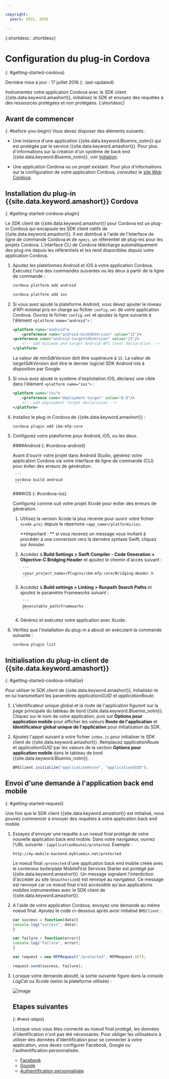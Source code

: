 ```yaml
---

copyright:
  years: 2015, 2016
  
---
```

{:shortdesc: .shortdesc}

# Configuration du plug-in Cordova
{: #getting-started-cordova}

Dernière mise à jour : 17 juillet 2016
{: .last-updated}

Instrumentez votre application Cordova avec le SDK client {{site.data.keyword.amashort}}, initialisez le SDK et envoyez des requêtes à des ressources protégées et
non protégées.
{:shortdesc}

## Avant de commencer
{: #before-you-begin}
Vous devez disposer des éléments suivants :
* Une instance d'une application {{site.data.keyword.Bluemix_notm}} qui est protégée par le service {{site.data.keyword.amashort}}. Pour plus d'informations sur la création d'un système de back end {{site.data.keyword.Bluemix_notm}}, voir [Initiation](index.html).

* Une application Cordova ou un projet existant. Pour plus d'informations sur la configuration de votre application Cordova, consultez le [site Web Cordova](https://cordova.apache.org/).

## Installation du plug-in {{site.data.keyword.amashort}} Cordova
{: #getting-started-cordova-plugin}

Le SDK client de {{site.data.keyword.amashort}} pour Cordova est un plug-in Cordova qui encapsule les SDK client natifs de
{{site.data.keyword.amashort}}. Il est distribué à l'aide de l'interface de ligne de commande Cordova et de `npmjs`, un référentiel de plug-ins pour les projets Cordova. L'interface
CLI de Cordova télécharge automatiquement des plug-ins depuis les référentiels et les rend disponibles depuis votre application Cordova.

1. Ajoutez les plateformes Android et iOS à votre application Cordova. Exécutez l'une des commandes suivantes ou les deux à partir de la ligne de commande :

	```Bash
	cordova platform add android
	```

	```Bash
	cordova platform add ios
	```

2. Si vous avez ajouté la plateforme Android, vous devez ajouter le niveau d'API minimal pris en charge au fichier `config.xml` de votre application Cordova. Ouvrez
le fichier `config.xml` et ajoutez la ligne suivante à l'élément `<platform
name="android">` :

	```XML
	<platform name="android">  
		<preference name="android-minSdkVersion" value="15"/>
  	<preference name="android-targetSdkVersion" value="23"/>
		<!-- add minimum and target Android API level declaration -->
	</platform>
	```

	La valeur de *minSdkVersion* doit être supérieure à `15`. La valeur de *targetSdkVersion* doit être le dernier logiciel SDK Android mis à disposition par Google.

3. Si vous avez ajouté le système d'exploitation iOS, déclarez une cible dans l'élément `<platform name="ios">` :

	```XML
	<platform name="ios">
		<preference name="deployment-target" value="8.0"/>
		<!-- add deployment target declaration -->
	</platform>
	```

4. Installez le plug-in Cordova de {{site.data.keyword.amashort}} :

 	```Bash
	cordova plugin add ibm-mfp-core
	```

5. Configurez votre plateforme pour Android, iOS, ou les deux.

	####Android
	{: #cordova-android}

	Avant d'ouvrir votre projet dans Android Studio, générez votre application Cordova via votre interface de ligne de commande (CLI) pour éviter des erreurs
de génération.

		```
		cordova build android
		```

	####iOS
	{: #cordova-ios}

	Configurez comme suit votre projet Xcode pour éviter des erreurs de génération.

	1. Utilisez la version Xcode la plus récente pour ouvrir votre fichier `xcode.proj` depuis le répertoire
`<app_name>/platforms/ios`.

		**Important : ** si vous recevez un message vous invitant à procéder à une conversion vers la dernière syntaxe Swift, cliquez sur Annuler.

	2. Accédez à **Build Settings > Swift Compiler - Code Generation > Objective-C Bridging Header** et ajoutez le chemin d'accès suivant :

			```
			<your_project_name>/Plugins/ibm-mfp-core/Bridging-Header.h
			```

	3. Accédez à **Build settings > Linking > Runpath Search Paths** et ajoutez le paramètre Frameworks suivant :

			```
			@executable_path/Frameworks
			```

	4. Générez et exécutez votre application avec Xcode.

6. Vérifiez que l'installation du plug-in a abouti en exécutant la commande suivante :

	```Bash
	cordova plugin list
	```

## Initialisation du plug-in client de {{site.data.keyword.amashort}}
{: #getting-started-cordova-initialize}

Pour utiliser le SDK client de {{site.data.keyword.amashort}}, initialisez-le en lui transmettant les paramètres *applicationGUID* et *applicationRoute*.

1. L'identificateur unique global et la route de l'application figurent sur la page principale du tableau de bord {{site.data.keyword.Bluemix_notm}}. Cliquez
sur le nom de votre application, puis sur **Options pour application mobile** pour afficher les valeurs **Route de
l'application** et **Identificateur global unique de l'application** pour initialisation du SDK.

3. Ajoutez l'appel suivant à votre fichier `index.js` pour initialiser le SDK client de {{site.data.keyword.amashort}}. Remplacez
*applicationRoute* et *applicationGUID* par les valeurs de la section **Options pour application mobile** dans le
tableau de bord {{site.data.keyword.Bluemix_notm}}.

	```JavaScript
	BMSClient.initialize("applicationRoute", "applicationGUID");
	```

## Envoi d'une demande à l'application back end mobile
{: #getting-started-request}

Une fois que le SDK client {{site.data.keyword.amashort}} est initialisé, vous pouvez commencer à envoyer des requêtes à votre application back end
mobile.

1. Essayez d'envoyer une requête à un noeud final protégé de votre nouvelle application back end
mobile. Dans votre navigateur, ouvrez l'URL suivante :
`{applicationRoute}/protected`. Exemple :

	```
	http://my-mobile-backend.mybluemix.net/protected
	```

	Le noeud final `/protected` d'une application back end mobile créée avec le conteneur boilerplate MobileFirst Services Starter est
protégé par {{site.data.keyword.amashort}}. Un message signalant l'interdiction d'accéder au site (`Unauthorized`) est renvoyé au navigateur. Ce message est renvoyé car ce noeud final n'est accessible qu'aux applications mobiles instrumentées avec le SDK client de {{site.data.keyword.amashort}}.

1. A l'aide de votre application Cordova, envoyez une demande au même noeud final. Ajoutez le code ci-dessous après avoir initialisé `BMSClient` :

	```Javascript
	var success = function(data){
	console.log("success", data);
	}

	var failure = function(error){
	console.log("failure", error);
	}

	var request = new MFPRequest("/protected", MFPRequest.GET);

	request.send(success, failure);
	```

1. Lorsque votre demande aboutit, la sortie suivante figure dans la console LogCat ou Xcode (selon la plateforme utilisée) :

	![image](images/getting-started-android-success.png)

	## Etapes suivantes
	{: #next-steps}

	Lorsque vous vous êtes connecté au noeud final protégé, les données d'identification n'ont pas été nécessaires. Pour obliger les utilisateurs à utiliser des données d'identification pour se connecter à votre application, vous devez configurer Facebook, Google ou l'authentification personnalisée.
	* [Facebook](facebook-auth-cordova.html)
	* [Google](google-auth-cordova.html)
	* [Authentification personnalisée](custom-auth-cordova.html)
